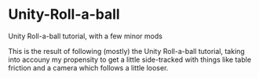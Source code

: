 # Unity-Roll-a-ball
Unity Roll-a-ball tutorial, with a few minor mods

This is the result of following (mostly) the Unity Roll-a-ball tutorial, taking
into accouny my propensity to get a little side-tracked with things like table
friction and a camera which follows a little looser.
